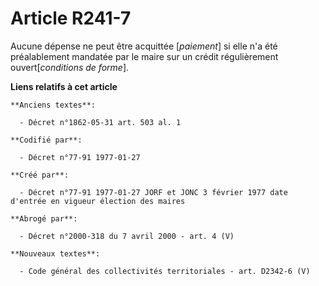 # Article R241-7

Aucune dépense ne peut être acquittée [*paiement*] si elle n'a été préalablement mandatée par le maire sur un crédit
régulièrement ouvert[*conditions de forme*].

**Liens relatifs à cet article**

	**Anciens textes**:

	  - Décret n°1862-05-31 art. 503 al. 1

	**Codifié par**:

	  - Décret n°77-91 1977-01-27

	**Créé par**:

	  - Décret n°77-91 1977-01-27 JORF et JONC 3 février 1977 date d'entrée en vigueur élection des maires

	**Abrogé par**:

	  - Décret n°2000-318 du 7 avril 2000 - art. 4 (V)

	**Nouveaux textes**:

	  - Code général des collectivités territoriales - art. D2342-6 (V)
